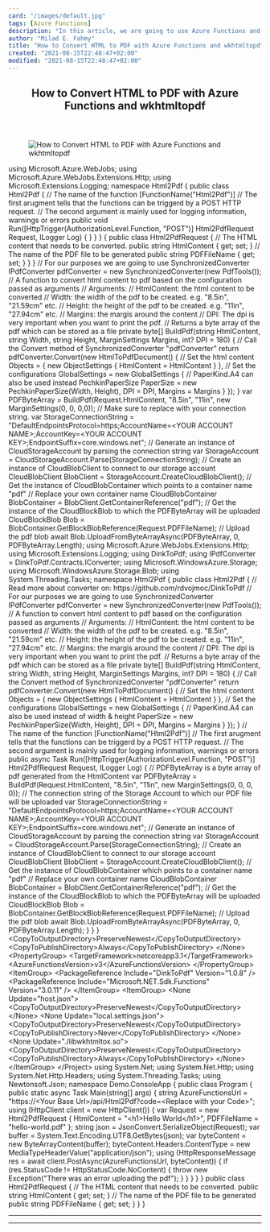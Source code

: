 ```yaml
---
card: "/images/default.jpg"
tags: [Azure Functions]
description: "In this article, we are going to use Azure Functions and the "
author: "Milad E. Fahmy"
title: "How to Convert HTML to PDF with Azure Functions and wkhtmltopdf"
created: "2021-08-15T22:48:47+02:00"
modified: "2021-08-15T22:48:47+02:00"
---
```

<div class="site-wrapper">
<main id="site-main" class="site-main outer">
<div class="inner">
<article class="post-full post tag-azure-functions tag-html tag-pdf ">
<header class="post-full-header">
<h1 class="post-full-title">How to Convert HTML to PDF with Azure Functions and wkhtmltopdf</h1>
</header>
<figure class="post-full-image">
<picture>
<source media="(max-width: 700px)" sizes="1px" srcset="data:image/gif;base64,R0lGODlhAQABAIAAAAAAAP///yH5BAEAAAAALAAAAAABAAEAAAIBRAA7 1w">
<source media="(min-width: 701px)" sizes="(max-width: 800px) 400px,
(max-width: 1170px) 700px,
1400px" srcset="/news/content/images/size/w300/2021/04/html-to-pdf.jpeg 300w,
/news/content/images/size/w600/2021/04/html-to-pdf.jpeg 600w,
/news/content/images/size/w1000/2021/04/html-to-pdf.jpeg 1000w,
/news/content/images/size/w2000/2021/04/html-to-pdf.jpeg 2000w">
<img onerror="this.style.display='none'" src="/news/content/images/size/w2000/2021/04/html-to-pdf.jpeg" alt="How to Convert HTML to PDF with Azure Functions and wkhtmltopdf">
</picture>
</figure>
<section class="post-full-content">
<div class="post-content">
using Microsoft.Azure.WebJobs;
using Microsoft.Azure.WebJobs.Extensions.Http;
using Microsoft.Extensions.Logging;
namespace Html2Pdf
{
public class Html2Pdf
{
// The name of the function
[FunctionName("Html2Pdf")]
// The first arugment tells that the functions can be triggerd by a POST HTTP request.
// The second argument is mainly used for logging information, warnings or errors
public void Run([HttpTrigger(AuthorizationLevel.Function, "POST")] Html2PdfRequest Request, ILogger Log)
{
}
}
}
</code></pre>
{
public class Html2PdfRequest
{
// The HTML content that needs to be converted.
public string HtmlContent { get; set; }
// The name of the PDF file to be generated
public string PDFFileName { get; set; }
}
}
</code></pre>
</code></pre>
// For our purposes we are going to use SynchronizedConverter
IPdfConverter pdfConverter = new SynchronizedConverter(new PdfTools());
// A function to convert html content to pdf based on the configuration passed as arguments
// Arguments:
// HtmlContent: the html content to be converted
// Width: the width of the pdf to be created. e.g. "8.5in", "21.59cm" etc.
// Height: the height of the pdf to be created. e.g. "11in", "27.94cm" etc.
// Margins: the margis around the content
// DPI: The dpi is very important when you want to print the pdf.
// Returns a byte array of the pdf which can be stored as a file
private byte[] BuildPdf(string HtmlContent, string Width, string Height, MarginSettings Margins, int? DPI = 180)
{
// Call the Convert method of SynchronizedConverter "pdfConverter"
return pdfConverter.Convert(new HtmlToPdfDocument()
{
// Set the html content
Objects =
{
new ObjectSettings
{
HtmlContent = HtmlContent
}
},
// Set the configurations
GlobalSettings = new GlobalSettings
{
// PaperKind.A4 can also be used instead PechkinPaperSize
PaperSize = new PechkinPaperSize(Width, Height),
DPI = DPI,
Margins = Margins
}
});
}
</code></pre>
var PDFByteArray = BuildPdf(Request.HtmlContent, "8.5in", "11in", new MarginSettings(0, 0, 0,0));
</code></pre>
// Make sure to replace with your connection string.
var StorageConnectionString = "DefaultEndpointsProtocol=https;AccountName=&lt;YOUR ACCOUNT NAME&gt;;AccountKey=&lt;YOUR ACCOUNT KEY&gt;;EndpointSuffix=core.windows.net";
// Generate an instance of CloudStorageAccount by parsing the connection string
var StorageAccount = CloudStorageAccount.Parse(StorageConnectionString);
// Create an instance of CloudBlobClient to connect to our storage account
CloudBlobClient BlobClient = StorageAccount.CreateCloudBlobClient();
// Get the instance of CloudBlobContainer which points to a container name "pdf"
// Replace your own container name
CloudBlobContainer BlobContainer = BlobClient.GetContainerReference("pdf");
// Get the instance of the CloudBlockBlob to which the PDFByteArray will be uploaded
CloudBlockBlob Blob = BlobContainer.GetBlockBlobReference(Request.PDFFileName);
// Upload the pdf blob
await Blob.UploadFromByteArrayAsync(PDFByteArray, 0, PDFByteArray.Length);
</code></pre>
using Microsoft.Azure.WebJobs.Extensions.Http;
using Microsoft.Extensions.Logging;
using DinkToPdf;
using IPdfConverter = DinkToPdf.Contracts.IConverter;
using Microsoft.WindowsAzure.Storage;
using Microsoft.WindowsAzure.Storage.Blob;
using System.Threading.Tasks;
namespace Html2Pdf
{
public class Html2Pdf
{
// Read more about converter on: https://github.com/rdvojmoc/DinkToPdf
// For our purposes we are going to use SynchronizedConverter
IPdfConverter pdfConverter = new SynchronizedConverter(new PdfTools());
// A function to convert html content to pdf based on the configuration passed as arguments
// Arguments:
// HtmlContent: the html content to be converted
// Width: the width of the pdf to be created. e.g. "8.5in", "21.59cm" etc.
// Height: the height of the pdf to be created. e.g. "11in", "27.94cm" etc.
// Margins: the margis around the content
// DPI: The dpi is very important when you want to print the pdf.
// Returns a byte array of the pdf which can be stored as a file
private byte[] BuildPdf(string HtmlContent, string Width, string Height, MarginSettings Margins, int? DPI = 180)
{
// Call the Convert method of SynchronizedConverter "pdfConverter"
return pdfConverter.Convert(new HtmlToPdfDocument()
{
// Set the html content
Objects =
{
new ObjectSettings
{
HtmlContent = HtmlContent
}
},
// Set the configurations
GlobalSettings = new GlobalSettings
{
// PaperKind.A4 can also be used instead of width &amp; height
PaperSize = new PechkinPaperSize(Width, Height),
DPI = DPI,
Margins = Margins
}
});
}
// The name of the function
[FunctionName("Html2Pdf")]
// The first arugment tells that the functions can be triggerd by a POST HTTP request.
// The second argument is mainly used for logging information, warnings or errors
public async Task Run([HttpTrigger(AuthorizationLevel.Function, "POST")] Html2PdfRequest Request, ILogger Log)
{
// PDFByteArray is a byte array of pdf generated from the HtmlContent
var PDFByteArray = BuildPdf(Request.HtmlContent, "8.5in", "11in", new MarginSettings(0, 0, 0, 0));
// The connection string of the Storage Account to which our PDF file will be uploaded
var StorageConnectionString = "DefaultEndpointsProtocol=https;AccountName=&lt;YOUR ACCOUNT NAME&gt;;AccountKey=&lt;YOUR ACCOUNT KEY&gt;;EndpointSuffix=core.windows.net";
// Generate an instance of CloudStorageAccount by parsing the connection string
var StorageAccount = CloudStorageAccount.Parse(StorageConnectionString);
// Create an instance of CloudBlobClient to connect to our storage account
CloudBlobClient BlobClient = StorageAccount.CreateCloudBlobClient();
// Get the instance of CloudBlobContainer which points to a container name "pdf"
// Replace your own container name
CloudBlobContainer BlobContainer = BlobClient.GetContainerReference("pdf");
// Get the instance of the CloudBlockBlob to which the PDFByteArray will be uploaded
CloudBlockBlob Blob = BlobContainer.GetBlockBlobReference(Request.PDFFileName);
// Upload the pdf blob
await Blob.UploadFromByteArrayAsync(PDFByteArray, 0, PDFByteArray.Length);
}
}
}
</code></pre>
&lt;CopyToOutputDirectory&gt;PreserveNewest&lt;/CopyToOutputDirectory&gt;
&lt;CopyToPublishDirectory&gt;Always&lt;/CopyToPublishDirectory&gt;
&lt;/None&gt;
</code></pre>
&lt;PropertyGroup&gt;
&lt;TargetFramework&gt;netcoreapp3.1&lt;/TargetFramework&gt;
&lt;AzureFunctionsVersion&gt;v3&lt;/AzureFunctionsVersion&gt;
&lt;/PropertyGroup&gt;
&lt;ItemGroup&gt;
&lt;PackageReference Include="DinkToPdf" Version="1.0.8" /&gt;
&lt;PackageReference Include="Microsoft.NET.Sdk.Functions" Version="3.0.11" /&gt;
&lt;/ItemGroup&gt;
&lt;ItemGroup&gt;
&lt;None Update="host.json"&gt;
&lt;CopyToOutputDirectory&gt;PreserveNewest&lt;/CopyToOutputDirectory&gt;
&lt;/None&gt;
&lt;None Update="local.settings.json"&gt;
&lt;CopyToOutputDirectory&gt;PreserveNewest&lt;/CopyToOutputDirectory&gt;
&lt;CopyToPublishDirectory&gt;Never&lt;/CopyToPublishDirectory&gt;
&lt;/None&gt;
&lt;None Update="./libwkhtmltox.so"&gt;
&lt;CopyToOutputDirectory&gt;PreserveNewest&lt;/CopyToOutputDirectory&gt;
&lt;CopyToPublishDirectory&gt;Always&lt;/CopyToPublishDirectory&gt;
&lt;/None&gt;
&lt;/ItemGroup&gt;
&lt;/Project&gt;
</code></pre>
</code></pre>
</code></pre>
using System.Net;
using System.Net.Http;
using System.Net.Http.Headers;
using System.Threading.Tasks;
using Newtonsoft.Json;
namespace Demo.ConsoleApp
{
public class Program
{
public static async Task Main(string[] args)
{
string AzureFunctionsUrl = "https://&lt;Your Base Url&gt;/api/Html2Pdf?code=&lt;Replace with your Code&gt;";
using (HttpClient client = new HttpClient())
{
var Request = new Html2PdfRequest
{
HtmlContent = "&lt;h1&gt;Hello World&lt;/h1&gt;",
PDFFileName = "hello-world.pdf"
};
string json = JsonConvert.SerializeObject(Request);
var buffer = System.Text.Encoding.UTF8.GetBytes(json);
var byteContent = new ByteArrayContent(buffer);
byteContent.Headers.ContentType = new MediaTypeHeaderValue("application/json");
using (HttpResponseMessage res = await client.PostAsync(AzureFunctionsUrl, byteContent))
{
if (res.StatusCode != HttpStatusCode.NoContent)
{
throw new Exception("There was an error uploading the pdf");
}
}
}
}
}
public class Html2PdfRequest
{
// The HTML content that needs to be converted.
public string HtmlContent { get; set; }
// The name of the PDF file to be generated
public string PDFFileName { get; set; }
}
}
</code></pre>
</div>
<hr>
<hr>
</section>
</article>
</div>
</main>
</div>
<!-- Google Tag Manager (noscript) -->
<!-- End Google Tag Manager (noscript) -->
